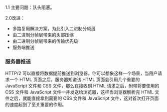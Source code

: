 1.1 主要问题：队头阻塞。



2.0改进：

+ 多路复用解决方案，为此引入二进制分帧层
+ 由二进制分帧层带来的头部压缩
+ 由二进制分帧层带来的传输优先级
+ 服务端推送



### 服务器推送

HTTP/2 可以直接将数据提前推送到浏览器。你可以想象这样一个场景，当用户请求一个 HTML 页面之后，服务器知道该 HTML 页面会引用几个重要的 JavaScript 文件和 CSS 文件，那么在接收到 HTML 请求之后，附带将要使用的 CSS 文件和 JavaScript 文件一并发送给浏览器，这样当浏览器解析完 HTML 文件之后，就能直接拿到需要的 CSS 文件和 JavaScript 文件，这对首次打开页面的速度起到了至关重要的作用。